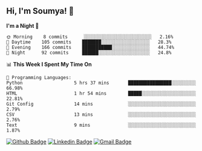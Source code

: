 ## Hi, I'm Soumya! 👋

<!--START_SECTION:waka-->
**I'm a Night 🦉** 

```text
🌞 Morning    8 commits      ░░░░░░░░░░░░░░░░░░░░░░░░░   2.16% 
🌆 Daytime    105 commits    ███████░░░░░░░░░░░░░░░░░░   28.3% 
🌃 Evening    166 commits    ███████████░░░░░░░░░░░░░░   44.74% 
🌙 Night      92 commits     ██████░░░░░░░░░░░░░░░░░░░   24.8%

```


📊 **This Week I Spent My Time On** 

```text
💬 Programming Languages: 
Python                   5 hrs 37 mins       ████████████████░░░░░░░░░   66.98% 
HTML                     1 hr 54 mins        █████░░░░░░░░░░░░░░░░░░░░   22.81% 
Git Config               14 mins             ░░░░░░░░░░░░░░░░░░░░░░░░░   2.79% 
CSV                      13 mins             ░░░░░░░░░░░░░░░░░░░░░░░░░   2.76% 
Text                     9 mins              ░░░░░░░░░░░░░░░░░░░░░░░░░   1.87%

```


<!--END_SECTION:waka-->

[![Github Badge](https://img.shields.io/badge/-rubyruins-grey?style=for-the-badge&logo=github&logoColor=white&link=https://github.com/rubyruins/)](https://www.github.com/rubyruins/) 
[![Linkedin Badge](https://img.shields.io/badge/-Soumya%20Parekh-0072b1?style=for-the-badge&logo=Linkedin&logoColor=white&link=https://www.linkedin.com/in/Soumya-Parekh/)](https://www.linkedin.com/in/Soumya-Parekh/) 
[![Gmail Badge](https://img.shields.io/badge/-soumya.parekh@somaiya.edu-c14438?style=for-the-badge&logo=Gmail&logoColor=white&link=mailto:soumya.parekh@somaiya.edu)](mailto:soumya.parekh@somaiya.edu) 
